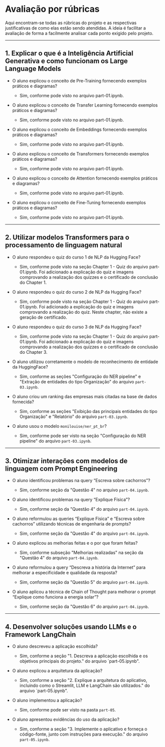 # Avaliação por rúbricas

Aqui encontram-se todas as rúbricas do projeto e as respectivas justificativas de como elas estão sendo atendidas. A ideia é facilitar a avaliação de forma a facilmente analisar cada ponto exigido pelo projeto.

---

## 1. Explicar o que é a Inteligência Artificial Generativa e como funcionam os Large Language Models

- O aluno explicou o conceito de Pre-Training fornecendo exemplos práticos e diagramas?

  - Sim, conforme pode visto no arquivo part-01.ipynb.

- O aluno explicou o conceito de Transfer Learning fornecendo exemplos práticos e diagramas?

  - Sim, conforme pode visto no arquivo part-01.ipynb.

- O aluno explicou o conceito de Embeddings fornecendo exemplos práticos e diagramas?

  - Sim, conforme pode visto no arquivo part-01.ipynb.

- O aluno explicou o conceito de Transformers fornecendo exemplos práticos e diagramas?

  - Sim, conforme pode visto no arquivo part-01.ipynb.

- O aluno explicou o conceito de Attention fornecendo exemplos práticos e diagramas?

  - Sim, conforme pode visto no arquivo part-01.ipynb.

- O aluno explicou o conceito de Fine-Tuning fornecendo exemplos práticos e diagramas?

  - Sim, conforme pode visto no arquivo part-01.ipynb.

---

## 2. Utilizar modelos Transformers para o processamento de linguagem natural

- O aluno respondeu o quiz do curso 1 de NLP da Hugging Face?

  - Sim, conforme pode visto na seção Chapter 1 - Quiz do arquivo part-01.ipynb. Foi adicionado a explicação do quiz e imagens comprovando a realização dos quizzes e o certificado de conclusão do Chapter 1.

- O aluno respondeu o quiz do curso 2 de NLP da Hugging Face?

  - Sim, conforme pode visto na seção Chapter 1 - Quiz do arquivo part-01.ipynb. Foi adicionado a explicação do quiz e imagens comprovando a realização do quiz. Neste chapter, não existe a geração de certificado.

- O aluno respondeu o quiz do curso 3 de NLP da Hugging Face?

  - Sim, conforme pode visto na seção Chapter 1 - Quiz do arquivo part-01.ipynb. Foi adicionado a explicação do quiz e imagens comprovando a realização dos quizzes e o certificado de conclusão do Chapter 3.

- O aluno utilizou corretamente o modelo de reconhecimento de entidade da HuggingFace?

  - Sim, conforme as seções "Configuração do NER pipeline" e "Extração de entidades do tipo Organização" do arquivo `part-03.ipynb`.

- O aluno criou um ranking das empresas mais citadas na base de dados fornecida?

  - Sim, conforme as seções "Exibição das principais entidades do tipo Organização" e "Relatório" do arquivo `part-03.ipynb`.

- O aluno usou o modelo `monilouise/ner_pt_br`?

  - Sim, conforme pode ser visto na seção "Configuração do NER pipeline" do arquivo `part-03.ipynb`.

---

## 3. Otimizar interações com modelos de linguagem com Prompt Engineering

- O aluno identificou problemas na query “Escreva sobre cachorros”?

  - Sim, conforme seção da "Questão 4" no arquivo `part-04.ipynb`.

- O aluno identificou problemas na query “Explique Física”?

  - Sim, conforme seção da "Questão 4" do arquivo `part-04.ipynb`.

- O aluno reformulou as queries “Explique Física” e “Escreva sobre cachorros” utilizando técnicas de engenharia de prompts?

  - Sim, conforme seção da "Questão 4" do arquivo `part-04.ipynb`.

- O aluno explicou as melhorias feitas e o por que foram feitas?

  - Sim, conforme subseção "Melhorias realizadas" na seção da "Questão 4" do arquivo `part-04.ipynb`.

- O aluno reformulou a query “Descreva a história da Internet” para melhorar a especificidade e qualidade da resposta?

  - Sim, conforme seção da "Questão 5" do arquivo `part-04.ipynb`.

- O aluno aplicou a técnica de Chain of Thought para melhorar o prompt “Explique como funciona a energia solar”?

  - Sim, conforme seção da "Questão 6" do arquivo `part-04.ipynb`.

---

## 4. Desenvolver soluções usando LLMs e o Framework LangChain

- O aluno descreveu a aplicação escolhida?

  - Sim, conforme a seção "1. Descreva a aplicação escolhida e os objetivos principais do projeto." do arquivo `part-05.ipynb".

- O aluno explicou a arquitetura da aplicação?

  - Sim, conforme a seção "2. Explique a arquitetura do aplicativo, incluindo como o Streamlit, LLM e LangChain são utilizados." do arquivo `part-05.ipynb".

- O aluno implementou a aplicação?

  - Sim, conforme pode ser visto na pasta `part-05`.

- O aluno apresentou evidências do uso da aplicação?

  - Sim, conforme a seção "3. Implemente o aplicativo e forneça o código-fonte, junto com instruções para execução." do arquivo `part-05.ipynb`.
